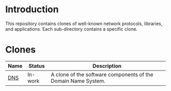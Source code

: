 # Introduction

This repository contains clones of well-known network protocols, libraries, and applications. Each sub-directory contains a specific clone.

# Clones

| Name                                | Status      | Description                                                                         |
|-------------------------------------|-------------|-------------------------------------------------------------------------------------|
| [DNS](dns)                          | In-work     | A clone of the software components of the Domain Name System.                       |
